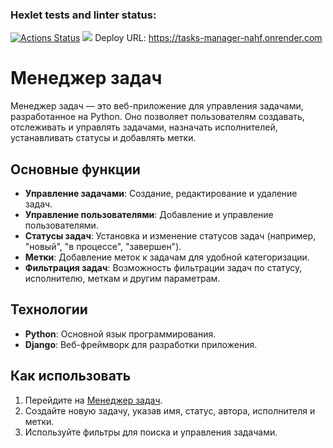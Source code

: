 ### Hexlet tests and linter status:
[![Actions Status](https://github.com/danlo12/python-project-52/actions/workflows/hexlet-check.yml/badge.svg)](https://github.com/danlo12/python-project-52/actions)
<a href="https://codeclimate.com/github/danlo12/python-project-52/maintainability"><img src="https://api.codeclimate.com/v1/badges/4a5b0c873a16c196249f/maintainability" /></a>
Deploy URL: https://tasks-manager-nahf.onrender.com

# Менеджер задач

Менеджер задач — это веб-приложение для управления задачами, разработанное на Python. Оно позволяет пользователям создавать, отслеживать и управлять задачами, назначать исполнителей, устанавливать статусы и добавлять метки.

## Основные функции

- **Управление задачами**: Создание, редактирование и удаление задач.
- **Управление пользователями**: Добавление и управление пользователями.
- **Статусы задач**: Установка и изменение статусов задач (например, "новый", "в процессе", "завершен").
- **Метки**: Добавление меток к задачам для удобной категоризации.
- **Фильтрация задач**: Возможность фильтрации задач по статусу, исполнителю, меткам и другим параметрам.

## Технологии

- **Python**: Основной язык программирования.
- **Django**: Веб-фреймворк для разработки приложения.

## Как использовать

1. Перейдите на [Менеджер задач](https://tasks-manager-nahf.onrender.com).
2. Создайте новую задачу, указав имя, статус, автора, исполнителя и метки.
3. Используйте фильтры для поиска и управления задачами.
